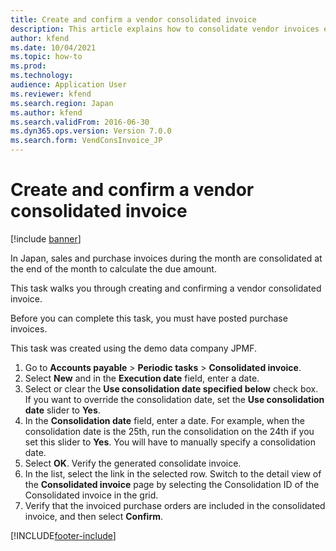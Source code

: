 ```yaml
---
title: Create and confirm a vendor consolidated invoice
description: This article explains how to consolidate vendor invoices each month to calculate the due amount.
author: kfend
ms.date: 10/04/2021
ms.topic: how-to
ms.prod: 
ms.technology: 
audience: Application User
ms.reviewer: kfend
ms.search.region: Japan
ms.author: kfend
ms.search.validFrom: 2016-06-30
ms.dyn365.ops.version: Version 7.0.0
ms.search.form: VendConsInvoice_JP
---
```

# Create and confirm a vendor consolidated invoice

[!include [banner](../../includes/banner.md)]

In Japan, sales and purchase invoices during the month are consolidated at the end of the month to calculate the due amount. 

This task walks you through creating and confirming a vendor consolidated invoice.

Before you can complete this task, you must have posted purchase invoices. 

This task was created using the demo data company JPMF.

1. Go to **Accounts payable** > **Periodic tasks** > **Consolidated invoice**.
2. Select **New** and in the **Execution date** field, enter a date.
3. Select or clear the **Use consolidation date specified below** check box. If you want to override the consolidation date, set the **Use consolidation date** slider to **Yes**.  
4. In the **Consolidation date** field, enter a date. For example, when the consolidation date is the 25th, run the consolidation on the 24th if you set this slider to **Yes**. You will have to manually specify a consolidation date.  
5. Select **OK**. Verify the generated consolidate invoice.  
6. In the list, select the link in the selected row. Switch to the detail view of the **Consolidated invoice** page by selecting the Consolidation ID of the Consolidated invoice in the grid.  
7. Verify that the invoiced purchase orders are included in the consolidated invoice, and then select **Confirm**. 


[!INCLUDE[footer-include](../../../includes/footer-banner.md)]
